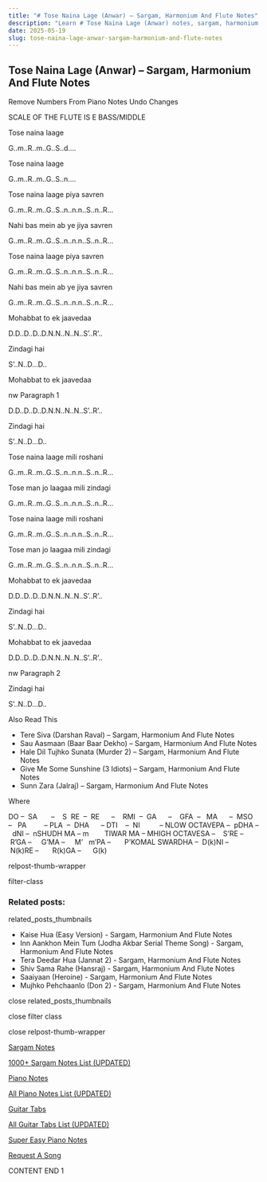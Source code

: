 ```yaml
---
title: "# Tose Naina Lage (Anwar) – Sargam, Harmonium And Flute Notes"
description: "Learn # Tose Naina Lage (Anwar) notes, sargam, harmonium notations and flute notes. Easy step-by-step tutorial for beginners."
date: 2025-05-19
slug: tose-naina-lage-anwar-sargam-harmonium-and-flute-notes
---
```


## Tose Naina Lage (Anwar) – Sargam, Harmonium And Flute Notes

Remove Numbers From Piano Notes
Undo Changes

SCALE OF THE FLUTE IS E BASS/MIDDLE

Tose naina laage

G..m..R..m..G..S..d….

Tose naina laage

G..m..R..m..G..S..n….

Tose naina laage piya savren

G..m..R..m..G..S..n..n.n..S..n..R…

Nahi bas mein ab ye jiya savren

G..m..R..m..G..S..n..n.n..S..n..R…

Tose naina laage piya savren

G..m..R..m..G..S..n..n.n..S..n..R…

Nahi bas mein ab ye jiya savren

G..m..R..m..G..S..n..n.n..S..n..R…

Mohabbat to ek jaavedaa

D.D..D..D..D.N.N..N..N..S’..R’..

Zindagi hai

S’..N..D…D..

Mohabbat to ek jaavedaa

nw Paragraph 1

D.D..D..D..D.N.N..N..N..S’..R’..

Zindagi hai

S’..N..D…D..

Tose naina laage mili roshani

G..m..R..m..G..S..n..n.n..S..n..R…

Tose man jo laagaa mili zindagi

G..m..R..m..G..S..n..n.n..S..n..R…

Tose naina laage mili roshani

G..m..R..m..G..S..n..n.n..S..n..R…

Tose man jo laagaa mili zindagi

G..m..R..m..G..S..n..n.n..S..n..R…

Mohabbat to ek jaavedaa

D.D..D..D..D.N.N..N..N..S’..R’..

Zindagi hai

S’..N..D…D..

Mohabbat to ek jaavedaa

D.D..D..D..D.N.N..N..N..S’..R’..

nw Paragraph 2

Zindagi hai

S’..N..D…D..

Also Read This

* Tere Siva (Darshan Raval) – Sargam, Harmonium And Flute Notes
* Sau Aasmaan (Baar Baar Dekho) – Sargam, Harmonium And Flute Notes
* Hale Dil Tujhko Sunata (Murder 2) – Sargam, Harmonium And Flute Notes
* Give Me Some Sunshine (3 Idiots) – Sargam, Harmonium And Flute Notes
* Sunn Zara (Jalraj) – Sargam, Harmonium And Flute Notes

Where

DO –  SA       –    S  RE  –  RE      –    RMI  –  GA      –    GFA  –   MA      –  MSO  –   PA         – PLA  –  DHA      – DTI    –  NI          – NLOW OCTAVEPA –  pDHA –  dNI –  nSHUDH MA – m        TIWAR MA – MHIGH OCTAVESA –    S’RE –     R’GA –     G’MA –     M’   m’PA –       P’KOMAL SWARDHA –  D(k)NI –       N(k)RE –       R(k)GA –      G(k)

relpost-thumb-wrapper

filter-class

### Related posts:

related_posts_thumbnails

* Kaise Hua (Easy Version) - Sargam, Harmonium And Flute Notes
* Inn Aankhon Mein Tum (Jodha Akbar Serial Theme Song) - Sargam, Harmonium And Flute Notes
* Tera Deedar Hua (Jannat 2) - Sargam, Harmonium And Flute Notes
* Shiv Sama Rahe (Hansraj) - Sargam, Harmonium And Flute Notes
* Saaiyaan (Heroine) - Sargam, Harmonium And Flute Notes
* Mujhko Pehchaanlo (Don 2) - Sargam, Harmonium And Flute Notes

close related_posts_thumbnails

close filter class

close relpost-thumb-wrapper

[Sargam Notes](https://www.notationsworld.com/sargam-notes.html)

[1000+ Sargam Notes List (UPDATED)](https://www.notationsworld.com/all-songs-list-sargam-notes.html)

[Piano Notes](https://www.notationsworld.com/piano-notes.html)

[All Piano Notes List (UPDATED)](https://www.notationsworld.com/all-songs-list-piano-notes.html)

[Guitar Tabs](https://www.notationsworld.com/guitar-tabs.html)

[All Guitar Tabs List (UPDATED)](https://www.notationsworld.com/all-songs-list-guitar-tabs.html)

[Super Easy Piano Notes](https://studywall.in/)

[Request A Song](https://www.notationsworld.com/request-a-song.html)

CONTENT END 1


